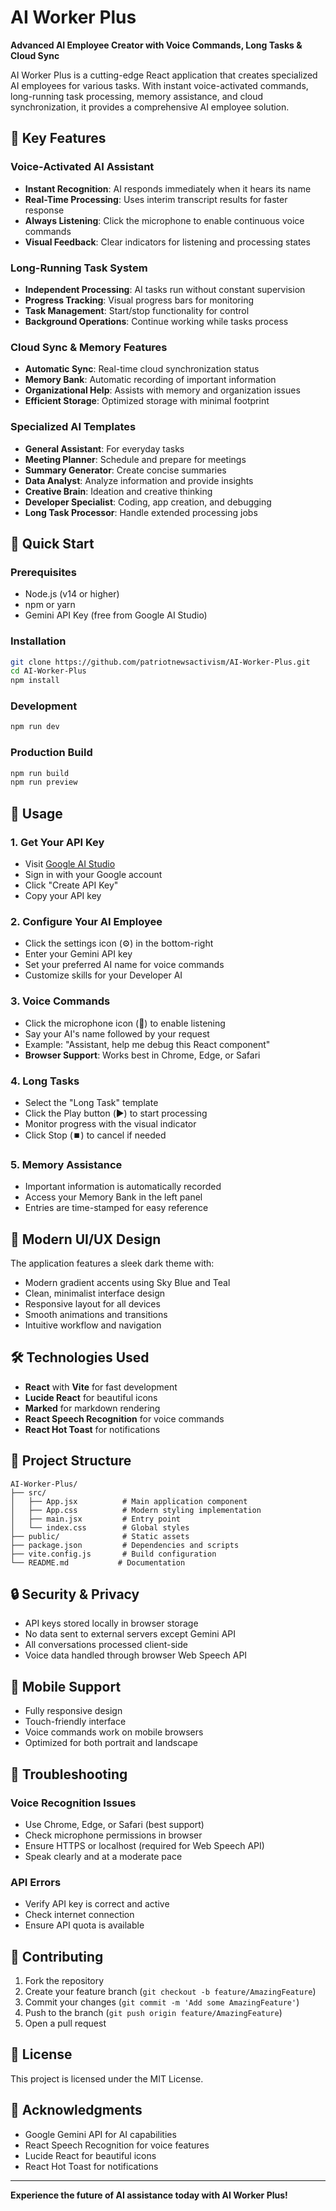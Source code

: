 # AI Worker Plus

**Advanced AI Employee Creator with Voice Commands, Long Tasks & Cloud Sync**

AI Worker Plus is a cutting-edge React application that creates specialized AI employees for various tasks. With instant voice-activated commands, long-running task processing, memory assistance, and cloud synchronization, it provides a comprehensive AI employee solution.

## 🌟 Key Features

### Voice-Activated AI Assistant
- **Instant Recognition**: AI responds immediately when it hears its name
- **Real-Time Processing**: Uses interim transcript results for faster response
- **Always Listening**: Click the microphone to enable continuous voice commands
- **Visual Feedback**: Clear indicators for listening and processing states

### Long-Running Task System
- **Independent Processing**: AI tasks run without constant supervision
- **Progress Tracking**: Visual progress bars for monitoring
- **Task Management**: Start/stop functionality for control
- **Background Operations**: Continue working while tasks process

### Cloud Sync & Memory Features
- **Automatic Sync**: Real-time cloud synchronization status
- **Memory Bank**: Automatic recording of important information
- **Organizational Help**: Assists with memory and organization issues
- **Efficient Storage**: Optimized storage with minimal footprint

### Specialized AI Templates
- **General Assistant**: For everyday tasks
- **Meeting Planner**: Schedule and prepare for meetings
- **Summary Generator**: Create concise summaries
- **Data Analyst**: Analyze information and provide insights
- **Creative Brain**: Ideation and creative thinking
- **Developer Specialist**: Coding, app creation, and debugging
- **Long Task Processor**: Handle extended processing jobs

## 🚀 Quick Start

### Prerequisites
- Node.js (v14 or higher)
- npm or yarn
- Gemini API Key (free from Google AI Studio)

### Installation
```bash
git clone https://github.com/patriotnewsactivism/AI-Worker-Plus.git
cd AI-Worker-Plus
npm install
```

### Development
```bash
npm run dev
```

### Production Build
```bash
npm run build
npm run preview
```

## 🔧 Usage

### 1. Get Your API Key
- Visit [Google AI Studio](https://aistudio.google.com/apikey)
- Sign in with your Google account
- Click "Create API Key"
- Copy your API key

### 2. Configure Your AI Employee
- Click the settings icon (⚙️) in the bottom-right
- Enter your Gemini API key
- Set your preferred AI name for voice commands
- Customize skills for your Developer AI

### 3. Voice Commands
- Click the microphone icon (🎤) to enable listening
- Say your AI's name followed by your request
- Example: "Assistant, help me debug this React component"
- **Browser Support**: Works best in Chrome, Edge, or Safari

### 4. Long Tasks
- Select the "Long Task" template
- Click the Play button (▶️) to start processing
- Monitor progress with the visual indicator
- Click Stop (⏹️) to cancel if needed

### 5. Memory Assistance
- Important information is automatically recorded
- Access your Memory Bank in the left panel
- Entries are time-stamped for easy reference

## 🎨 Modern UI/UX Design

The application features a sleek dark theme with:
- Modern gradient accents using Sky Blue and Teal
- Clean, minimalist interface design
- Responsive layout for all devices
- Smooth animations and transitions
- Intuitive workflow and navigation

## 🛠️ Technologies Used

- **React** with **Vite** for fast development
- **Lucide React** for beautiful icons
- **Marked** for markdown rendering
- **React Speech Recognition** for voice commands
- **React Hot Toast** for notifications

## 📁 Project Structure

```
AI-Worker-Plus/
├── src/
│   ├── App.jsx          # Main application component
│   ├── App.css          # Modern styling implementation
│   ├── main.jsx         # Entry point
│   └── index.css        # Global styles
├── public/              # Static assets
├── package.json         # Dependencies and scripts
├── vite.config.js       # Build configuration
└── README.md           # Documentation
```

## 🔒 Security & Privacy

- API keys stored locally in browser storage
- No data sent to external servers except Gemini API
- All conversations processed client-side
- Voice data handled through browser Web Speech API

## 📱 Mobile Support

- Fully responsive design
- Touch-friendly interface
- Voice commands work on mobile browsers
- Optimized for both portrait and landscape

## 🐛 Troubleshooting

### Voice Recognition Issues
- Use Chrome, Edge, or Safari (best support)
- Check microphone permissions in browser
- Ensure HTTPS or localhost (required for Web Speech API)
- Speak clearly and at a moderate pace

### API Errors
- Verify API key is correct and active
- Check internet connection
- Ensure API quota is available

## 🤝 Contributing

1. Fork the repository
2. Create your feature branch (`git checkout -b feature/AmazingFeature`)
3. Commit your changes (`git commit -m 'Add some AmazingFeature'`)
4. Push to the branch (`git push origin feature/AmazingFeature`)
5. Open a pull request

## 📄 License

This project is licensed under the MIT License.

## 🙏 Acknowledgments

- Google Gemini API for AI capabilities
- React Speech Recognition for voice features
- Lucide React for beautiful icons
- React Hot Toast for notifications

---

**Experience the future of AI assistance today with AI Worker Plus!**